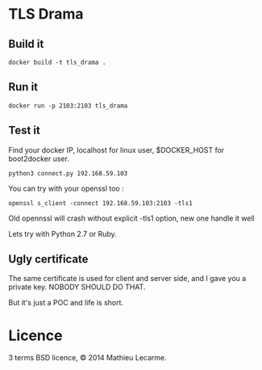 TLS Drama
=========


Build it
--------

    docker build -t tls_drama .

Run it
------

    docker run -p 2103:2103 tls_drama

Test it
-------

Find your docker IP, localhost for linux user, $DOCKER_HOST for boot2docker user.

    python3 connect.py 192.168.59.103

You can try with your openssl too :

    openssl s_client -connect 192.168.59.103:2103 -tls1

Old opennssl will crash without explicit -tls1 option, new one handle it well

Lets try with Python 2.7 or Ruby.

Ugly certificate
----------------

The same certificate is used for client and server side, and I gave you a private key.
NOBODY SHOULD DO THAT.

But it's just a POC and life is short.

Licence
=======

3 terms BSD licence, © 2014 Mathieu Lecarme.
